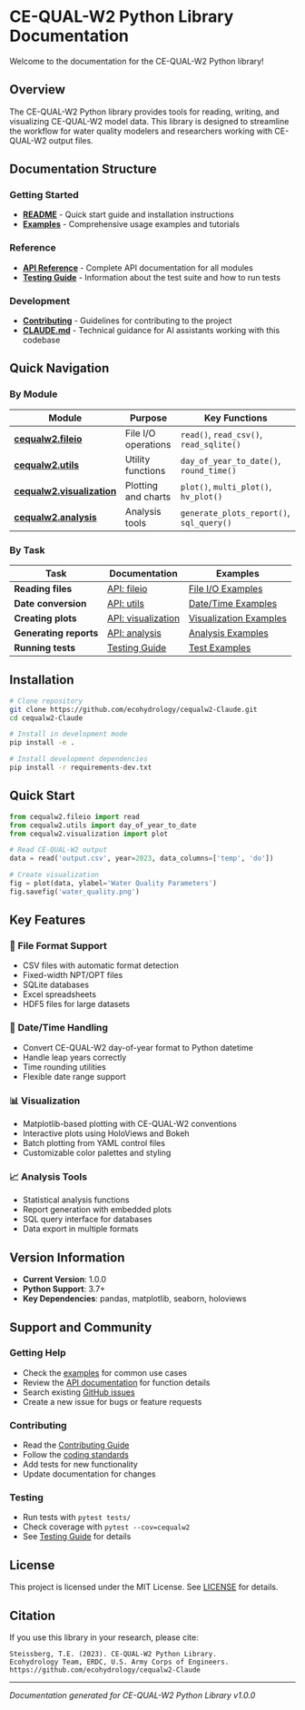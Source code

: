 # CE-QUAL-W2 Python Library Documentation

Welcome to the documentation for the CE-QUAL-W2 Python library!

## Overview

The CE-QUAL-W2 Python library provides tools for reading, writing, and visualizing CE-QUAL-W2 model data. This library is designed to streamline the workflow for water quality modelers and researchers working with CE-QUAL-W2 output files.

## Documentation Structure

### Getting Started
- **[README](../README.md)** - Quick start guide and installation instructions
- **[Examples](EXAMPLES.md)** - Comprehensive usage examples and tutorials

### Reference
- **[API Reference](API.md)** - Complete API documentation for all modules
- **[Testing Guide](TESTING.md)** - Information about the test suite and how to run tests

### Development
- **[Contributing](../CONTRIBUTING.md)** - Guidelines for contributing to the project
- **[CLAUDE.md](../CLAUDE.md)** - Technical guidance for AI assistants working with this codebase

## Quick Navigation

### By Module

| Module | Purpose | Key Functions |
|--------|---------|---------------|
| **[cequalw2.fileio](API.md#cequalw2fileio)** | File I/O operations | `read()`, `read_csv()`, `read_sqlite()` |
| **[cequalw2.utils](API.md#cequalw2utils)** | Utility functions | `day_of_year_to_date()`, `round_time()` |
| **[cequalw2.visualization](API.md#cequalw2visualization)** | Plotting and charts | `plot()`, `multi_plot()`, `hv_plot()` |
| **[cequalw2.analysis](API.md#cequalw2analysis)** | Analysis tools | `generate_plots_report()`, `sql_query()` |

### By Task

| Task | Documentation | Examples |
|------|---------------|----------|
| **Reading files** | [API: fileio](API.md#cequalw2fileio) | [File I/O Examples](EXAMPLES.md#file-io-operations) |
| **Date conversion** | [API: utils](API.md#cequalw2utils) | [Date/Time Examples](EXAMPLES.md#datetime-handling) |
| **Creating plots** | [API: visualization](API.md#cequalw2visualization) | [Visualization Examples](EXAMPLES.md#data-visualization) |
| **Generating reports** | [API: analysis](API.md#cequalw2analysis) | [Analysis Examples](EXAMPLES.md#analysis-and-reporting) |
| **Running tests** | [Testing Guide](TESTING.md) | [Test Examples](TESTING.md#test-structure) |

## Installation

```bash
# Clone repository
git clone https://github.com/ecohydrology/cequalw2-Claude.git
cd cequalw2-Claude

# Install in development mode
pip install -e .

# Install development dependencies
pip install -r requirements-dev.txt
```

## Quick Start

```python
from cequalw2.fileio import read
from cequalw2.utils import day_of_year_to_date
from cequalw2.visualization import plot

# Read CE-QUAL-W2 output
data = read('output.csv', year=2023, data_columns=['temp', 'do'])

# Create visualization
fig = plot(data, ylabel='Water Quality Parameters')
fig.savefig('water_quality.png')
```

## Key Features

### 🔄 File Format Support
- CSV files with automatic format detection
- Fixed-width NPT/OPT files
- SQLite databases
- Excel spreadsheets
- HDF5 files for large datasets

### 📅 Date/Time Handling
- Convert CE-QUAL-W2 day-of-year format to Python datetime
- Handle leap years correctly
- Time rounding utilities
- Flexible date range support

### 📊 Visualization
- Matplotlib-based plotting with CE-QUAL-W2 conventions
- Interactive plots using HoloViews and Bokeh
- Batch plotting from YAML control files
- Customizable color palettes and styling

### 📈 Analysis Tools
- Statistical analysis functions
- Report generation with embedded plots
- SQL query interface for databases
- Data export in multiple formats

## Version Information

- **Current Version**: 1.0.0
- **Python Support**: 3.7+
- **Key Dependencies**: pandas, matplotlib, seaborn, holoviews

## Support and Community

### Getting Help
- Check the [examples](EXAMPLES.md) for common use cases
- Review the [API documentation](API.md) for function details
- Search existing [GitHub issues](https://github.com/ecohydrology/cequalw2-Claude/issues)
- Create a new issue for bugs or feature requests

### Contributing
- Read the [Contributing Guide](../CONTRIBUTING.md)
- Follow the [coding standards](../CONTRIBUTING.md#coding-standards)
- Add tests for new functionality
- Update documentation for changes

### Testing
- Run tests with `pytest tests/`
- Check coverage with `pytest --cov=cequalw2`
- See [Testing Guide](TESTING.md) for details

## License

This project is licensed under the MIT License. See [LICENSE](../LICENSE) for details.

## Citation

If you use this library in your research, please cite:

```
Steissberg, T.E. (2023). CE-QUAL-W2 Python Library. 
Ecohydrology Team, ERDC, U.S. Army Corps of Engineers.
https://github.com/ecohydrology/cequalw2-Claude
```

---

*Documentation generated for CE-QUAL-W2 Python Library v1.0.0*
